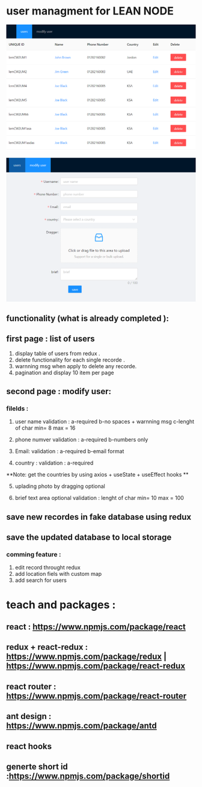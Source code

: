 # user managment for LEAN NODE

![Image of app](https://raw.githubusercontent.com/mina-adibe/user_management/master/src/listofusers.PNG)


![Image of app](https://raw.githubusercontent.com/mina-adibe/user_management/master/src/modify.PNG)




## functionality (what is already completed ):


## first page : list of users 

1. display table of users from redux .
2. delete functionality for each single recorde .
3. warnning msg when apply to delete any recorde.
4. pagination and display 10 item per page 

## second page : modify user:
### filelds :
1. user name 
validation : 
a-required 
b-no spaces + warnning msg 
c-lenght of char min= 8 max = 16

2. phone numver 
validation : 
a-required 
b-numbers only 

3. Email:
validation : 
a-required 
b-email format 

4. country :
validation : 
a-required 

**Note: get the countries by using axios + useState + useEffect hooks **

5. uplading photo by dragging 
optional 

6. brief text area 
optional
validation : 
lenght of char min= 10 max = 100

## save new recordes in fake database using redux 
## save the updated database to local storage 


### comming feature :
1. edit record throught redux 
2. add location fiels with custom map 
3. add search for users 


# teach and packages  :
## react : https://www.npmjs.com/package/react
## redux + react-redux  : https://www.npmjs.com/package/redux | https://www.npmjs.com/package/react-redux
## react router : https://www.npmjs.com/package/react-router
## ant design : https://www.npmjs.com/package/antd
## react hooks  
## generte short id  :https://www.npmjs.com/package/shortid





